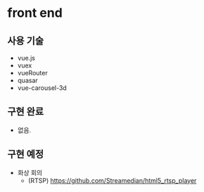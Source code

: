 # front end

## 사용 기술

- vue.js
- vuex
- vueRouter
- quasar
- vue-carousel-3d

## 구현 완료

- 없음.

## 구현 예정

- 화상 회의
  - (RTSP) https://github.com/Streamedian/html5_rtsp_player
